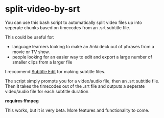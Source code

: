 # split-video-by-srt

You can use this bash script to automatically split video files up into seperate chunks based on timecodes from an .srt subtitle file.

This could be useful for:

- language learners looking to make an Anki deck out of phrases from a movie or TV show.
- people looking for an easier way to edit and export a large number of smaller clips from a larger file

I reccomend [Subtitle Edit](http://www.nikse.dk/SubtitleEdit/) for making subtitle files.

The script simply prompts you for a video/audio file, then an .srt subtitle file. Then it takes the timecodes out of the .srt file and outputs a seperate video/audio file for each subtitle duration.

**requires ffmpeg**

This works, but it is very beta. More features and functionality to come.
